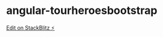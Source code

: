 # angular-tourheroesbootstrap

[Edit on StackBlitz ⚡️](https://stackblitz.com/edit/angular-tourheroesbootstrap)